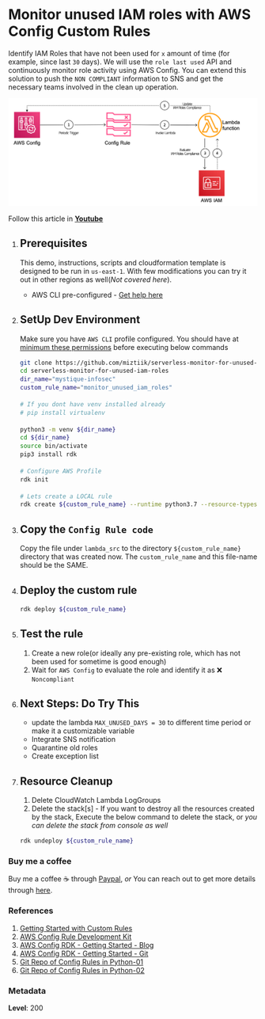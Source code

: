 # Monitor unused IAM roles with AWS Config Custom Rules

 Identify IAM Roles that have not been used for `x` amount of time (for example, since last `30` days). We will use the `role last used` API  and continuously monitor role activity using AWS Config. You can extend this solution to push the `NON COMPLIANT` information to SNS and get the necessary teams involved in the clean up operation.

   ![Monitor unused IAM roles with AWS Config Custom Rules](images/miztiik_github_aws_config_monitor_unused_iam_roles.png)

  Follow this article in **[Youtube](https://youtube.com/c/ValaxyTechnologies)**

1. ## Prerequisites

    This demo, instructions, scripts and cloudformation template is designed to be run in `us-east-1`. With few modifications you can try it out in other regions as well(_Not covered here_).

    - AWS CLI pre-configured - [Get help here](https://youtu.be/TPyyfmQte0U)

1. ## SetUp Dev Environment

    Make sure you have `AWS CLI` profile configured. You should have at [minimum these permissions](https://github.com/awslabs/aws-config-rdk/blob/master/policy/rdk-minimum-permissions.json) before executing below commands

    ```sh
    git clone https://github.com/miztiik/serverless-monitor-for-unused-iam-roles.git
    cd serverless-monitor-for-unused-iam-roles
    dir_name="mystique-infosec"
    custom_rule_name="monitor_unused_iam_roles"

    # If you dont have venv installed already
    # pip install virtualenv

    python3 -m venv ${dir_name}
    cd ${dir_name}
    source bin/activate
    pip3 install rdk

    # Configure AWS Profile
    rdk init

    # Lets create a LOCAL rule
    rdk create ${custom_rule_name} --runtime python3.7 --resource-types AWS::IAM::User
    ```

1. ## Copy the `Config Rule code`

    Copy the file under `lambda_src` to the directory `${custom_rule_name}` directory that was created now. The `custom_rule_name` and this file-name should be the SAME.

1. ## Deploy the custom rule

    ```sh
    rdk deploy ${custom_rule_name}
    ```

1. ## Test the rule

    1. Create a new role(or ideally any pre-existing role, which has not been used for sometime is good enough)
    1. Wait for `AWS Config` to evaluate the role and identify it as :x: `Noncompliant`

1. ## Next Steps: Do Try This

    - update the lambda `MAX_UNUSED_DAYS = 30` to different time period or make it a customizable variable
    - Integrate SNS notification
    - Quarantine old roles
    - Create exception list

1. ## Resource Cleanup

    1. Delete CloudWatch Lambda LogGroups
    1. Delete the stack[s] - If you want to destroy all the resources created by the stack, Execute the below command to delete the stack, or _you can delete the stack from console as well_

      ```sh
      rdk undeploy ${custom_rule_name}
      ```

### Buy me a coffee

Buy me a coffee ☕ through [Paypal](https://paypal.me/valaxy), _or_ You can reach out to get more details through [here](https://youtube.com/c/valaxytechnologies/about).

### References

1. [Getting Started with Custom Rules](https://docs.aws.amazon.com/config/latest/developerguide/evaluate-config_develop-rules_getting-started.html)
1. [AWS Config Rule Development Kit](https://aws.amazon.com/blogs/mt/introducing-the-aws-config-rule-development-kit-rdk/)
1. [AWS Config RDK - Getting Started - Blog](https://aws.amazon.com/blogs/mt/how-to-develop-custom-aws-config-rules-using-the-rule-development-kit/)
1. [AWS Config RDK - Getting Started - Git](https://github.com/awslabs/aws-config-rdk)
1. [Git Repo of Config Rules in Python-01](https://github.com/awslabs/aws-config-rules/tree/master/python)
1. [Git Repo of Config Rules in Python-02](https://github.com/dome9/cloud-bots/tree/master/bots)

### Metadata

**Level**: 200
